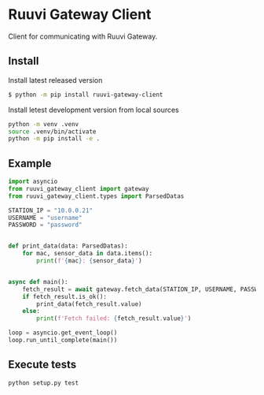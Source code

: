 # Ruuvi Gateway Client

Client for communicating with Ruuvi Gateway.

## Install

Install latest released version
```sh
$ python -m pip install ruuvi-gateway-client
```

Install letest development version from local sources
```sh
python -m venv .venv
source .venv/bin/activate
python -m pip install -e .
```

## Example

```py
import asyncio
from ruuvi_gateway_client import gateway
from ruuvi_gateway_client.types import ParsedDatas

STATION_IP = "10.0.0.21"
USERNAME = "username"
PASSWORD = "password"


def print_data(data: ParsedDatas):
    for mac, sensor_data in data.items():
        print(f'{mac}: {sensor_data}')


async def main():
    fetch_result = await gateway.fetch_data(STATION_IP, USERNAME, PASSWORD)
    if fetch_result.is_ok():
        print_data(fetch_result.value)
    else:
        print(f'Fetch failed: {fetch_result.value}')

loop = asyncio.get_event_loop()
loop.run_until_complete(main())
```

## Execute tests

```sh
python setup.py test
```
